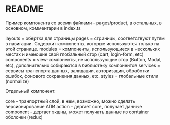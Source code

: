 # README

Пример компонента со всеми файлами - pages/product, в остальных, в основном, комментарии в index.ts

layouts = обертка для страницы 
pages = страницы, соответствуют путям в навигации. Содержит компоненты, которые используются только на этой странице.
modules = компоненты, использующиеся в нескольких местах и имеющие свой глобальный стор (cart, login-form, etc)
components = view-компоненты, не использующие стор (Button, Modal, etc), дополнительно собираются в библиотеку компонентов
services = сервисы транспорта данных, валидации, авторизации, обработки ошибок, фонового сохранения данных, etc.
styles = глобальные стили (normalize)

Отдельный компонент:

core - транпортный слой, в нем, возможно, можно сделать версионирование АПИ
action - дергает core, получает данные
component - дергает экшны, может получать данные из container оболочки (redux)
